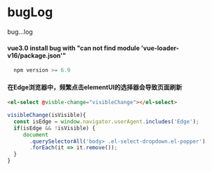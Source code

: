 # bugLog
bug...log


#### vue3.0 install bug with "can not find module 'vue-loader-v16/package.json'"
```js
  npm version >= 6.9
```

#### 在Edge浏览器中，频繁点击elementUI的选择器会导致页面刷新
```html
<el-select @visble-change="visibleChange"></el-select>
```
```js
visibleChange(isVisible){
  const isEdge = window.navigator.userAgent.includes('Edge');
  if(isEdge && !isVisible) {
     document
       .querySelectorAll('body> .el-select-dropdown.el-popper')
       .forEach(it => it.remove());
  }
}
```
